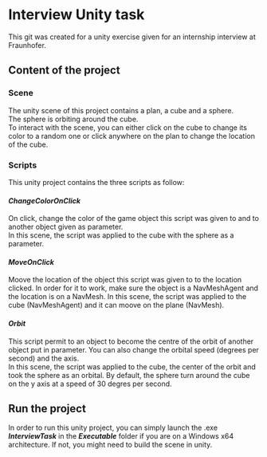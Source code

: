 # Interview Unity task

This git was created for a unity exercise given for an internship interview at Fraunhofer.

## Content of the project

### Scene

The unity scene of this project contains a plan, a cube and a sphere.<br>
The sphere is orbiting around the cube.<br>
To interact with the scene, you can either click on the cube to change its color to a random one or click anywhere on the plan to change the location of the cube.

### Scripts

This unity project contains the three scripts as follow:

#### *ChangeColorOnClick*

On click, change the color of the game object this script was given to and to another object given as parameter.<br>
In this scene, the script was applied to the cube with the sphere as a parameter.

#### *MoveOnClick*

Moove the location of the object this script was given to to the location clicked. In order for it to work, make sure the object is a NavMeshAgent and the location is on a NavMesh.
In this scene, the script was applied to the cube (NavMeshAgent) and it can moove on the plane (NavMesh).

#### *Orbit*

This script permit to an object to become the centre of the orbit of another object put in parameter. You can also change the orbital speed (degrees per second) and the axis.<br>
In this scene, the script was applied to the cube, the center of the orbit and took the sphere as an orbital. By default, the sphere turn around the cube on the y axis at a speed of 30 degres per second.

## Run the project

In order to run this unity project, you can simply launch the .exe ***InterviewTask*** in the ***Executable*** folder if you are on a Windows x64 architecture. If not, you might need to build the scene in unity.

